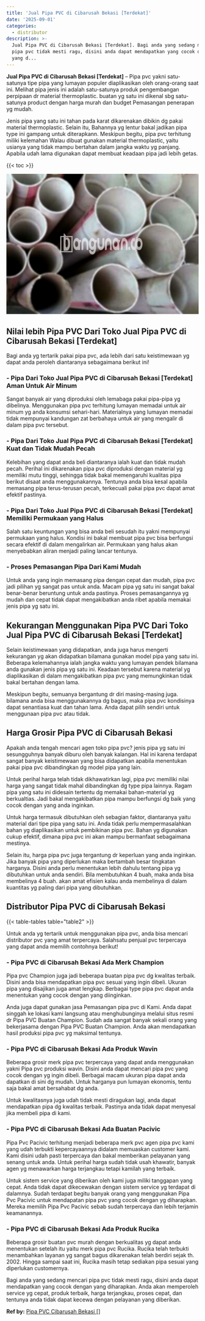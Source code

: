 ```yaml
---
title: 'Jual Pipa PVC di Cibarusah Bekasi [Terdekat]'
date: '2025-09-01'
categories:
  - distributor
description: >-
  Jual Pipa PVC di Cibarusah Bekasi [Terdekat]. Bagi anda yang sedang mencari
  pipa pvc tidak mesti ragu, disini anda dapat mendapatkan yang cocok dengan
  yang d...
---
```


**Jual Pipa PVC di Cibarusah Bekasi \[Terdekat\]** – Pipa pvc yakni satu-satunya tipe pipa yang lumayan populer diaplikasikan oleh orang-orang saat ini. Melihat pipa jenis ini adalah satu-satunya produk pengembangan perpipaan dr material thermoplastic. buatan yg satu ini dikenal sbg satu-satunya product dengan harga murah dan budget Pemasangan penerapan yg mudah.

Jenis pipa yang satu ini tahan pada karat dikarenakan dibikin dg pakai material thermoplastic. Selain itu, Bahannya yg lentur bakal jadikan pipa type ini gampang untuk diterapkann. Meskipun begitu, pipa pvc terhitung miliki kelemahan Walau dibuat gunakan material thermoplastic, yaitu usianya yang tidak mampu bertahan dalam jangka waktu yg panjang. Apabila udah lama digunakan dapat membuat keadaan pipa jadi lebih getas.

{{< toc >}}

![Jual Pipa PVC di Cibarusah Bekasi [Terdekat]](/images/jaul-pipa-pvc-34.png)

## Nilai lebih Pipa PVC Dari Toko Jual Pipa PVC di Cibarusah Bekasi \[Terdekat\]

Bagi anda yg tertarik pakai pipa pvc, ada lebih dari satu keistimewaan yg dapat anda peroleh diantaranya sebagaimana berikut ini!

### \- Pipa Dari Toko Jual Pipa PVC di Cibarusah Bekasi \[Terdekat\] Aman Untuk Air Minum

Sangat banyak air yang diproduksi oleh lemabaga pakai pipa-pipa yg dibelinya. Menggunakan pipa pvc terhitung lumayan memadai untuk air minum yg anda konsumsi sehari-hari. Materialnya yang lumayan memadai tidak mempunyai kandungan zat berbahaya untuk air yang mengalir di dalam pipa pvc tersebut.

### \- Pipa Dari Toko Jual Pipa PVC di Cibarusah Bekasi \[Terdekat\] Kuat dan Tidak Mudah Pecah

Kelebihan yang dapat anda beli diantaranya ialah kuat dan tidak mudah pecah. Perihal ini dikarenakan pipa pvc diproduksi dengan material yg memiliki mutu tinggi, sehingga tidak bakal memengaruhi kualitas pipa berikut disaat anda menggunakannya. Tentunya anda bisa kesal apabila memasang pipa terus-terusan pecah, terkecuali pakai pipa pvc dapat amat efektif pastinya.

### \- Pipa Dari Toko Jual Pipa PVC di Cibarusah Bekasi \[Terdekat\] Memiliki Permukaan yang Halus

Salah satu keuntungan yang bisa anda beli sesudah itu yakni mempunyai permukaan yang halus. Kondisi ini bakal membuat pipa pvc bisa berfungsi secara efektif di dalam mengalirkan air. Permukaan yang halus akan menyebabkan aliran menjadi paling lancar tentunya.

### \- Proses Pemasangan Pipa Dari Kami Mudah

Untuk anda yang ingin memasang pipa dengan cepat dan mudah, pipa pvc jadi pilihan yg sangat pas untuk anda. Macam pipa yg satu ini sangat bakal benar-benar beruntung untuk anda pastinya. Proses pemasangannya yg mudah dan cepat tidak dapat mengakibatkan anda ribet apabila memakai jenis pipa yg satu ini.

## Kekurangan Menggunakan Pipa PVC Dari Toko Jual Pipa PVC di Cibarusah Bekasi \[Terdekat\]

Selain keistimewaan yang didapatkan, anda juga harus mengerti kekurangan yg akan didapatkan bilamana gunakan model pipa yang satu ini. Beberapa kelemahannya ialah jangka waktu yang lumayan pendek bilamana anda gunakan jenis pipa yg satu ini. Keadaan tersebut karena material yg diaplikasikan di dalam mengakibatkan pipa pvc yang memungkinkan tidak bakal bertahan dengan lama.

Meskipun begitu, semuanya bergantung dr diri masing-masing juga. bilamana anda bisa menggunakannya dg bagus, maka pipa pvc kondisinya dapat senantiasa kuat dan tahan lama. Anda dapat pilih sendiri untuk menggunaan pipa pvc atau tidak.

## Harga Grosir Pipa PVC di Cibarusah Bekasi

Apakah anda tengah mencari agen toko pipa pvc? jenis pipa yg satu ini sesungguhnya banyak diburu oleh banyak kalangan. Hal ini karena terdapat sangat banyak keistimewaan yang bisa didapatkan apabila menentukan pakai pipa pvc dibandingkan dg model pipa yang lain.

Untuk perihal harga telah tidak dikhawatirkan lagi, pipa pvc memiliki nilai harga yang sangat tidak mahal dibandingkan dg type pipa lainnya. Ragam pipa yang satu ini didesain tertentu dg memakai bahan-material yg berkualtias. Jadi bakal mengakibatkan pipa mampu berfungsi dg baik yang cocok dengan yang anda inginkan.

Untuk harga termasuk dibutuhkan oleh sebagian faktor, diantaranya yaitu material dari tipe pipa yang satu ini. Anda tidak perlu mempermasalahkan bahan yg diaplikasikan untuk pembikinan pipa pvc. Bahan yg digunakan cukup efektif, dimana pipa pvc ini akan mampu bermanfaat sebagaimana mestinya.

Selain itu, harga pipa pvc juga tergantung dr keperluan yang anda inginkan. Jika banyak pipa yang diperlukan maka bertambah besar tingkatan harganya. Disini anda perlu menentukan lebih dahulu tentang pipa yg dibutuhkan untuk anda sendiri. Bila membutuhkan 4 buah, maka anda bisa membelinya 4 buah. akan amat efisien kalau anda membelinya di dalam kuantitas yg paling dari pipa yang dibutuhkan.

## Distributor Pipa PVC di Cibarusah Bekasi

{{< table-tables table="table2" >}}

Untuk anda yg tertarik untuk menggunakan pipa pvc, anda bisa mencari distributor pvc yang amat terpercaya. Salahsatu penjual pvc terpercaya yang dapat anda memilih contohnya berikut!

### \- Pipa PVC di Cibarusah Bekasi Ada Merk Champion

Pipa pvc Champion juga jadi beberapa buatan pipa pvc dg kwalitas terbaik. Disini anda bisa mendapatkan pipa pvc sesuai yang ingin dibeli. Ukuran pipa yang disajikan juga amat lengkap. Berbagai type pipa pvc dapat anda menentukan yang cocok dengan yang diinginkan.

Anda juga dapat gunakan jasa Pemasangan pipa pvc di Kami. Anda dapat singgah ke lokasi kami langsung atau menghubunginya melalui situs resmi dr Pipa PVC Buatan Champion. Sudah ada sangat banyak sekali orang yang bekerjasama dengan Pipa PVC Buatan Champion. Anda akan mendapatkan hasil produksi pipa pvc yg maksimal tentunya.

### \- Pipa PVC di Cibarusah Bekasi Ada Produk Wavin

Beberapa grosir merk pipa pvc terpercaya yang dapat anda menggunakan yakni Pipa pvc produksi wavin. Disini anda dapat mencari pipa pvc yang cocok dengan yg ingin dibeli. Berbagai macam ukuran pipa dapat anda dapatkan di sini dg mudah. Untuk harganya pun lumayan ekonomis, tentu saja bakal amat bersahabat dg anda.

Untuk kwalitasnya juga udah tidak mesti diragukan lagi, anda dapat mendapatkan pipa dg kwalitas terbaik. Pastinya anda tidak dapat menyesal jika membeli pipa di kami.

### \- Pipa PVC di Cibarusah Bekasi Ada Buatan Pacivic

Pipa Pvc Pacivic terhitung menjadi beberapa merk pvc agen pipa pvc kami yang udah terbukti kepercayaannya didalam memuaskan customer kami. Kami disini udah pasti terpercaya dan bakal memberikan pelayanan yang senang untuk anda. Untuk perihal harga sudah tidak usah khawatir, banyak agen yg menawarkan harga terjangkau tetapi kamilah yang terbaik.

Untuk sistem service yang diberikan oleh kami juga miliki tanggapan yang cepat. Anda tidak dapat dikecewakan dengan sistem service yg terdapat di dalamnya. Sudah terdapat begitu banyak orang yang menggunakan Pipa Pvc Pacivic untuk mendapatan pipa pvc yang cocok dengan yg diharapkan. Mereka memilih Pipa Pvc Pacivic sebab sudah terpercaya dan lebih terjamin keamanannya.

### \- Pipa PVC di Cibarusah Bekasi Ada Produk Rucika

Beberapa grosir buatan pvc murah dengan berkualitas yg dapat anda menentukan setelah itu yaitu merk pipa pvc Rucika. Rucika telah terbukti menambahkan layanan yg sangat bagus dikarenakan telah berdiri sejak th. 2002. Hingga sampai saat ini, Rucika masih tetap sediakan pipa sesuai yang diperlukan customernya.

Bagi anda yang sedang mencari pipa pvc tidak mesti ragu, disini anda dapat mendapatkan yang cocok dengan yang diharapkan. Anda akan memperoleh service yg cepat, produk terbaik, harga terjangkau, proses cepat, dan tentunya anda tidak dapat kecewa dengan pelayanan yang diberikan.

**Ref by:** [Pipa PVC Cibarusah Bekasi []](https://id.wikipedia.org/wiki/Pipa)
